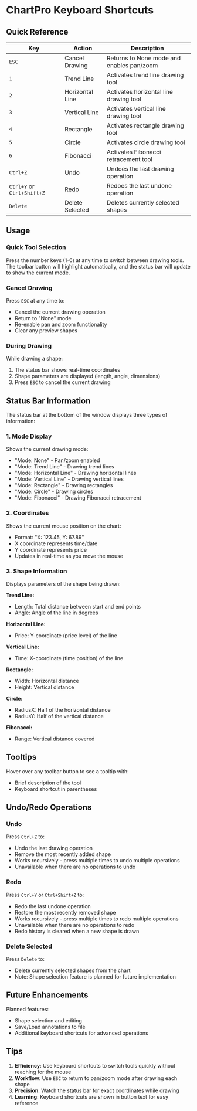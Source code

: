 # ChartPro Keyboard Shortcuts

## Quick Reference

| Key | Action | Description |
|-----|--------|-------------|
| `ESC` | Cancel Drawing | Returns to None mode and enables pan/zoom |
| `1` | Trend Line | Activates trend line drawing tool |
| `2` | Horizontal Line | Activates horizontal line drawing tool |
| `3` | Vertical Line | Activates vertical line drawing tool |
| `4` | Rectangle | Activates rectangle drawing tool |
| `5` | Circle | Activates circle drawing tool |
| `6` | Fibonacci | Activates Fibonacci retracement tool |
| `Ctrl+Z` | Undo | Undoes the last drawing operation |
| `Ctrl+Y` or `Ctrl+Shift+Z` | Redo | Redoes the last undone operation |
| `Delete` | Delete Selected | Deletes currently selected shapes |

## Usage

### Quick Tool Selection
Press the number keys (1-6) at any time to switch between drawing tools. The toolbar button will highlight automatically, and the status bar will update to show the current mode.

### Cancel Drawing
Press `ESC` at any time to:
- Cancel the current drawing operation
- Return to "None" mode
- Re-enable pan and zoom functionality
- Clear any preview shapes

### During Drawing
While drawing a shape:
1. The status bar shows real-time coordinates
2. Shape parameters are displayed (length, angle, dimensions)
3. Press `ESC` to cancel the current drawing

## Status Bar Information

The status bar at the bottom of the window displays three types of information:

### 1. Mode Display
Shows the current drawing mode:
- "Mode: None" - Pan/zoom enabled
- "Mode: Trend Line" - Drawing trend lines
- "Mode: Horizontal Line" - Drawing horizontal lines
- "Mode: Vertical Line" - Drawing vertical lines
- "Mode: Rectangle" - Drawing rectangles
- "Mode: Circle" - Drawing circles
- "Mode: Fibonacci" - Drawing Fibonacci retracement

### 2. Coordinates
Shows the current mouse position on the chart:
- Format: "X: 123.45, Y: 67.89"
- X coordinate represents time/date
- Y coordinate represents price
- Updates in real-time as you move the mouse

### 3. Shape Information
Displays parameters of the shape being drawn:

**Trend Line:**
- Length: Total distance between start and end points
- Angle: Angle of the line in degrees

**Horizontal Line:**
- Price: Y-coordinate (price level) of the line

**Vertical Line:**
- Time: X-coordinate (time position) of the line

**Rectangle:**
- Width: Horizontal distance
- Height: Vertical distance

**Circle:**
- RadiusX: Half of the horizontal distance
- RadiusY: Half of the vertical distance

**Fibonacci:**
- Range: Vertical distance covered

## Tooltips

Hover over any toolbar button to see a tooltip with:
- Brief description of the tool
- Keyboard shortcut in parentheses

## Undo/Redo Operations

### Undo
Press `Ctrl+Z` to:
- Undo the last drawing operation
- Remove the most recently added shape
- Works recursively - press multiple times to undo multiple operations
- Unavailable when there are no operations to undo

### Redo
Press `Ctrl+Y` or `Ctrl+Shift+Z` to:
- Redo the last undone operation
- Restore the most recently removed shape
- Works recursively - press multiple times to redo multiple operations
- Unavailable when there are no operations to redo
- Redo history is cleared when a new shape is drawn

### Delete Selected
Press `Delete` to:
- Delete currently selected shapes from the chart
- Note: Shape selection feature is planned for future implementation

## Future Enhancements

Planned features:
- Shape selection and editing
- Save/Load annotations to file
- Additional keyboard shortcuts for advanced operations

## Tips

1. **Efficiency**: Use keyboard shortcuts to switch tools quickly without reaching for the mouse
2. **Workflow**: Use `ESC` to return to pan/zoom mode after drawing each shape
3. **Precision**: Watch the status bar for exact coordinates while drawing
4. **Learning**: Keyboard shortcuts are shown in button text for easy reference
